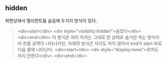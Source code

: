## hidden
화면상에서 엘리먼트를 숨길때 두가지 방식이 있다.
> &lt;div&gt;start&lt;/div&gt;
> &lt;div style="visibility:hidden"&gt;숨었다&lt;/div&gt;
> &lt;div&gt;end&lt;/div&gt;
이 방식은 자리 차지는 그대로 한 상태로 숨기만 하는 방식이라 한줄 공백이 나타나지만,
아래의 방식은 자리도 차지 않아서 end가 start 바로 다음 줄에 나타난다. 
> &lt;div&gt;start&lt;/div&gt;
> &lt;div style="display:none"&gt;위치도 차지 안한다&lt;/div&gt;
> &lt;div&gt;end&lt;/div&gt;
